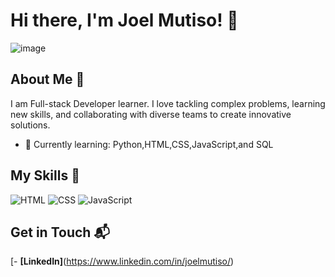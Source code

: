 # Hi there, I'm Joel Mutiso! 👋

![image](https://github.com/user-attachments/assets/8fdfbfb0-2b1d-43f6-8aef-cb268c43576f)


## About Me 🚀

I am Full-stack Developer learner. I love tackling complex problems, learning new skills, and collaborating with diverse teams to create innovative solutions.

- 🌱 Currently learning: Python,HTML,CSS,JavaScript,and SQL

## My Skills 🧠

![HTML](https://img.shields.io/badge/-HTML-E34F26?style=flat-square&logo=html5&logoColor=white)
![CSS](https://img.shields.io/badge/-CSS-1572B6?style=flat-square&logo=css3&logoColor=white)
![JavaScript](https://img.shields.io/badge/-JavaScript-F7DF1E?style=flat-square&logo=javascript&logoColor=black)

## Get in Touch 📬

[- **[LinkedIn]**(https://www.linkedin.com/in/joelmutiso/)



